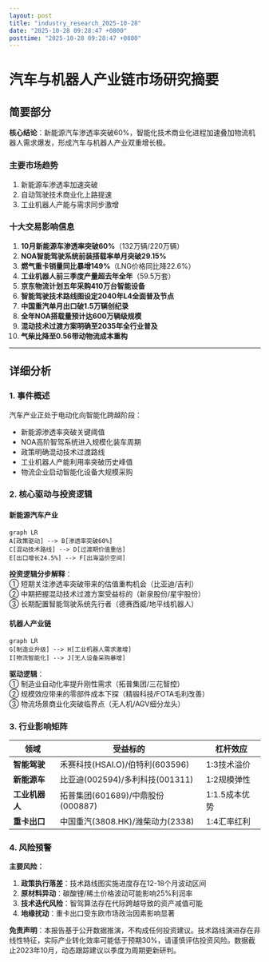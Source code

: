 ```yaml
---
layout: post
title: "industry_research_2025-10-28"
date: "2025-10-28 09:28:47 +0800"
posttime: "2025-10-28 09:28:47 +0800"
---
```


# 汽车与机器人产业链市场研究摘要

## 简要部分
**核心结论**：新能源汽车渗透率突破60%，智能化技术商业化进程加速叠加物流机器人需求爆发，形成汽车与机器人产业双重增长极。

### 主要市场趋势
1. 新能源车渗透率加速突破  
2. 自动驾驶技术商业化上路提速  
3. 工业机器人产能与需求同步激增  

### 十大交易影响信息
1. **10月新能源车渗透率突破60%**（132万辆/220万辆）  
2. **NOA智能驾驶系统前装搭载率单月突破29.15%**  
3. **燃气重卡销量同比暴增149%**（LNG价格同比降22.6%）  
4. **工业机器人前三季度产量超去年全年**（59.5万套）  
5. **京东物流计划五年采购410万台智能设备**  
6. **智能驾驶技术路线图设定2040年L4全面普及节点**  
7. **中国重汽单月出口破1.5万辆创纪录**  
8. **全年NOA搭载量预计达600万辆级规模**  
9. **混动技术过渡方案明确至2035年全行业普及**  
10. **气柴比降至0.56带动物流成本重构**

---

## 详细分析

### 1. 事件概述
汽车产业正处于电动化向智能化跨越阶段：  
- 新能源渗透率突破关键阈值  
- NOA高阶智驾系统进入规模化装车周期  
- 政策明确混动技术过渡路线  
- 工业机器人产能利用率突破历史峰值  
- 物流企业启动智能化设备大规模采购  

### 2. 核心驱动与投资逻辑

#### 新能源汽车产业
```mermaid
graph LR
A[政策驱动] --> B[渗透率突破60%]
C[混动技术路线] --> D[过渡期价值重估]
E[出口增长24.5%] --> F[出海溢价空间]
```

**投资逻辑分步解释**：  
① 短期关注渗透率突破带来的估值重构机会（比亚迪/吉利）  
② 中期把握混动技术过渡方案受益标的（新泉股份/星宇股份）  
③ 长期配置智能驾驶系统先行者（德赛西威/地平线机器人）  

#### 机器人产业链
```mermaid
graph LR
G[制造业升级] --> H[工业机器人需求激增]
I[物流智能化] --> J[无人设备采购暴增]
```
**驱动逻辑**：  
① 制造业自动化率提升刚性需求（拓普集团/三花智控）  
② 规模效应带来的零部件成本下探（精锻科技/FOTA毛利改善）  
③ 物流场景商业化突破临界点（无人机/AGV细分龙头）  

### 3. 行业影响矩阵

| 领域        | 受益标的                          | 杠杆效应      |
|-------------|---------------------------------|-------------|
| **智能驾驶**  | 禾赛科技(HSAI.O)/伯特利(603596)   | 1:3技术溢价  |
| **新能源车**  | 比亚迪(002594)/多利科技(001311)   | 1:2规模弹性  |
| **工业机器人**| 拓普集团(601689)/中鼎股份(000887) | 1:1.5成本优势|
| **重卡出口**  | 中国重汽(3808.HK)/潍柴动力(2338)  | 1:4汇率红利  |

### 4. 风险预警
**主要风险：**  
1. **政策执行落差**：技术路线图实施进度存在12-18个月波动区间  
2. **原材料异动**：碳酸锂/稀土价格波动可能影响25%利润率  
3. **技术迭代风险**：智驾算法存在代际跨越导致的资产减值可能  
4. **地缘扰动**：重卡出口受东欧市场政治因素影响显著  

**免责声明**：本报告基于公开数据推演，不构成任何投资建议。技术路线演进存在非线性特征，实际产业转化效率可能低于预期30%，请谨慎评估投资风险。数据截止2023年10月，动态跟踪建议以季度为周期更新研判。